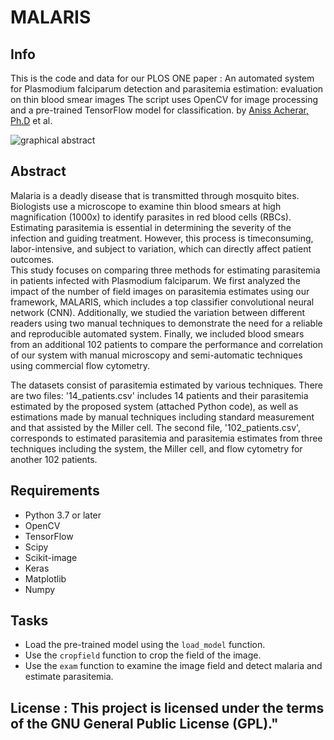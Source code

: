 # MALARIS

## Info
This is the code and data for our PLOS ONE paper : An automated system for Plasmodium falciparum detection and parasitemia estimation: evaluation on thin blood smear images
The script uses OpenCV for image processing and a pre-trained TensorFlow model for classification.
by [Aniss Acherar, Ph.D](http://aniss.acherar.free.fr/) et al.

![graphical abstract](https://github.com/anissacherar/MALARIS/assets/49938607/9c6aaf40-8e46-4d2d-aa69-29c53f198f4c)

## Abstract

Malaria is a deadly disease that is transmitted through mosquito bites. Biologists use a
microscope to examine thin blood smears at high magnification (1000x) to identify
parasites in red blood cells (RBCs). Estimating parasitemia is essential in determining
the severity of the infection and guiding treatment. However, this process is timeconsuming, labor-intensive, and subject to variation, which can directly affect patient
outcomes.  
This study focuses on comparing three methods for estimating parasitemia in patients
infected with Plasmodium falciparum. We first analyzed the impact of the number of
field images on parasitemia estimates using our framework, MALARIS, which includes
a top classifier convolutional neural network (CNN). Additionally, we studied the
variation between different readers using two manual techniques to demonstrate the
need for a reliable and reproducible automated system. Finally, we included blood
smears from an additional 102 patients to compare the performance and correlation of
our system with manual microscopy and semi-automatic techniques using commercial
flow cytometry.  

The datasets consist of parasitemia estimated by various techniques. There are two files: '14_patients.csv' includes 14 patients and their parasitemia estimated by the proposed system (attached Python code), as well as estimations made by manual techniques including standard measurement and that assisted by the Miller cell. The second file, '102_patients.csv', corresponds to estimated parasitemia and parasitemia estimates from three techniques including the system, the Miller cell, and flow cytometry for another 102 patients.



## Requirements
* Python 3.7 or later  
* OpenCV  
* TensorFlow  
* Scipy   
* Scikit-image  
* Keras  
* Matplotlib  
* Numpy  

## Tasks
* Load the pre-trained model using the `load_model` function. 
* Use the `cropfield` function to crop the field of the image. 
* Use the `exam` function to examine the image field and detect malaria and estimate parasitemia.


## License : This project is licensed under the terms of the GNU General Public License (GPL)."

